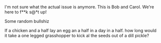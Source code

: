 
I'm not sure what the actual issue is anymore.
This is Bob and Carol. We're here to f**k s@*t up!

Some random bullshiz

If a chicken and a half lay an egg an a half in a day in a half. how long would it take a one legged grasshopper to kick al the seeds out of a dill pickle?



